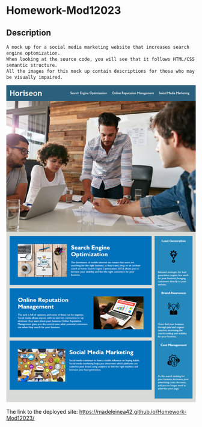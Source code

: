 # Homework-Mod12023
## Description

```
A mock up for a social media marketing website that increases search engine optomization.
When looking at the source code, you will see that it follows HTML/CSS semantic structure.
All the images for this mock up contain descriptions for those who may be visually impaired.

```
<img src="./assets/01-html-css-git-homework-demo.png" alt="image of final Horiseon website" title="Horiseon website">

The link to the deployed site: https://madeleinea42.github.io/Homework-Mod12023/

